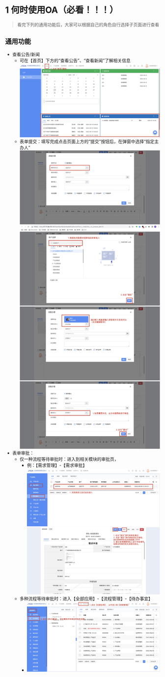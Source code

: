 # 1 何时使用OA（必看！！！）

> 看完下列的通用功能后，大家可以根据自己的角色自行选择子页面进行查看

## 通用功能

* 查看公告/新闻
  * 可在【首页】下方的“查看公告”、“查看新闻”了解相关信息
    ![1](media/16617568613239/16635515683088.jpg)
  * 表单提交：填写完成点击页面上方的“提交”按钮后，在弹窗中选择“指定主办人”
  ![2](media/16617568613239/16635692292450.jpg)
  ![3](media/16617568613239/16635700721515.jpg)
  ![4](media/16617568613239/16635763811896.jpg)
  ![5](media/16617568613239/16635701587283.jpg)
* 表单审批：
  * 仅一种流程等待审批时：进入到相关模块的审批页，
    * 例：【需求管理】-【需求审批】
        ![1](media/16617568613239/16635683057061.jpg)
        ![2](media/16617568613239/16635767976737.jpg)
  * 多种流程等待审批时：进入【全部应用】-【流程管理】-【待办事宜】
    * ![1](media/16617568613239/16635769272189.jpg)
